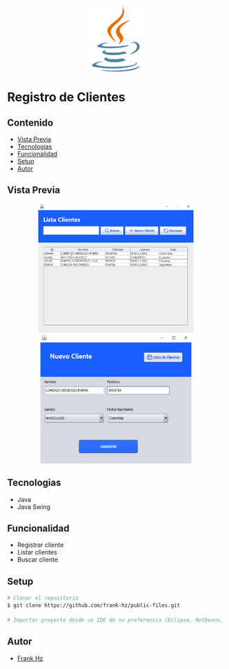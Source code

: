 <p align="center"><a href="https://react.dev" target="_blank"><img src="https://raw.githubusercontent.com/frank-hz/public-files/ea3e6b3c0a5d87828ea6f922459e43a213e43ed9/images/logos-svg/java-icon.svg" width="150"></a></p>

# Registro de Clientes
## Contenido
* [Vista Previa](#Vista_Previa)
* [Tecnologias](#tecnologias)
* [Funcionalidad](#funcionalidad)
* [Setup](#setup)
* [Autor](#autor)

## Vista Previa
<center>
<img src="https://raw.githubusercontent.com/frank-hz/public-files/main/images/apps-preview/registro-clientes-javaswing/preview01.png" alt="Lista de clientes" width="360" height="300">
<img src="https://raw.githubusercontent.com/frank-hz/public-files/main/images/apps-preview/registro-clientes-javaswing/preview02.png" alt="Registro de cliente" width="350" height="300">
</center>

## Tecnologias
* Java
* Java Swing

## Funcionalidad
* Registrar cliente
* Listar clientes
* Buscar cliente

## Setup
```bash
# Clonar el repositorio
$ git clone https://github.com/frank-hz/public-files.git

# Importar proyecto desde un IDE de su preferencia (Eclipse, Netbeans, IntelliJ) y ejecutar.
```


## Autor

  - [Frank Hz](https://github.com/frank-hz) 